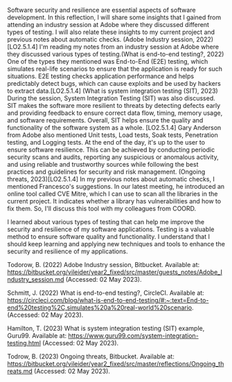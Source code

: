 
Software security and resilience are essential aspects of software development. In this reflection, I will share some insights that I gained from attending an industry session at Adobe where they discussed different types of testing. I will also relate these insights to my current project and previous notes about automatic checks.
(Adobe Industry session, 2022)[LO2.5.1.4]
I'm reading my notes from an industry session at Adobe where they discussed various types of testing.(What is end-to-end testing?, 2022) One of the types they mentioned was End-to-End (E2E) testing, which simulates real-life scenarios to ensure that the application is ready for such situations. E2E testing checks application performance and helps predictably detect bugs, which can cause exploits and be used by hackers to extract data.[LO2.5.1.4]
(What is system integration testing (SIT),  2023)
During the session, System Integration Testing (SIT) was also discussed. SIT makes the software more resilient to threats by detecting defects early and providing feedback to ensure correct data flow, timing, memory usage, and software requirements. Overall, SIT helps ensure the quality and functionality of the software system as a whole.
[LO2.5.1.4]
Gary Anderson from Adobe also mentioned Unit tests, Load tests, Soak tests, Penetration testing, and Logging tests. At the end of the day, it's up to the user to ensure software resilience. This can be achieved by conducting periodic security scans and audits, reporting any suspicious or anomalous activity, and using reliable and trustworthy sources while following the best practices and guidelines for security and risk management.
(Ongoing threats, 2023)[LO2.5.1.4]
In my previous notes about automatic checks, I mentioned Francesco's suggestions. In our latest meeting, he introduced an online tool called CVE Mitre, which I can use to scan all the libraries in the current project. It indicates whether a library has vulnerabilities and how to fix them. So, I'll discuss this tool with my colleagues from COORD.

I learned about various types of testing that can help me improve the security and resilience of my software applications. Testing is a valuable method to ensure software quality and functionality. I understand that I should keep learning and applying new techniques and tools to enhance the security and resilience of my applications.

Todorow, B. (2022) Adobe Industry session, Bitbucket. Available at: https://bitbucket.org/vileider/year2_fixed/src/master/guests_notes/Adobe_Industry_session.md (Accessed: 02 May 2023). 

Schmitt, J. (2022) What is end-to-end testing?, CircleCI. Available at: https://circleci.com/blog/what-is-end-to-end-testing/#:~:text=End-to-end%20testing%2C,simulates%20a%20real-world%20scenario. (Accessed: 02 May 2023). 

Hamilton, T. (2023) What is system integration testing (SIT) example, Guru99. Available at: https://www.guru99.com/system-integration-testing.html (Accessed: 02 May 2023). 

Todrow, B. (2023) Ongoing threats, Bitbucket. Available at: https://bitbucket.org/vileider/year2_fixed/src/master/reflections/Ongoing_threats.md (Accessed: 02 May 2023). 